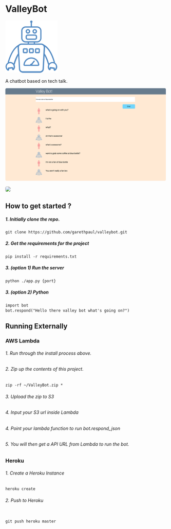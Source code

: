 # ValleyBot
<img src="screenshots/logo.png" />

A chatbot based on tech talk.

<img src="screenshots/screenshot01.png" style="width:500px; border-radius:4px" />
<img src="screenshots/screenshot02.png" style="width:500px; border-radius:4px; margin-top:15px" />

## How to get started ?

 #####  1.  Initially clone the repo.

```
git clone https://github.com/garethpaul/valleybot.git
```

 #####  2.  Get the requirements for the project

```
pip install -r requirements.txt
```

 #####  3. (option 1)  Run the server

```
python ./app.py {port}
```

 #####  3. (option 2)  Python

 ```
import bot
bot.respond("Hello there valley bot what's going on?")
 ```

## Running Externally

### AWS Lambda

 ###### 1. Run through the install process above.
 ###### 2. Zip up the contents of this project.

```
zip -rf ~/ValleyBot.zip *
```

 ###### 3. Upload the zip to S3
 ###### 4. Input your S3 url inside Lambda
 ###### 4. Point your lambda function to run bot.respond_json
 ###### 5. You will then get a API URL from Lambda to run the bot.


 ### Heroku

###### 1. Create a Heroku Instance

 ```
 heroku create

 ```


###### 2. Push to Heroku

```

git push heroku master
```
